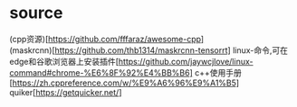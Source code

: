 # source
(cpp资源)[https://github.com/fffaraz/awesome-cpp]  
(maskrcnn)[https://github.com/thb1314/maskrcnn-tensorrt]
linux-命令,可在edge和谷歌浏览器上安装插件[https://github.com/jaywcjlove/linux-command#chrome-%E6%8F%92%E4%BB%B6]
c++使用手册[https://zh.cppreference.com/w/%E9%A6%96%E9%A1%B5]
quiker[https://getquicker.net/]
